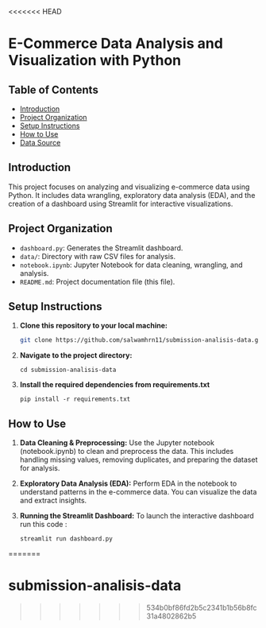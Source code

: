 <<<<<<< HEAD
# E-Commerce Data Analysis and Visualization with Python

## Table of Contents
- [Introduction](#introduction)
- [Project Organization](#project-organization)
- [Setup Instructions](#setup-instructions)
- [How to Use](#how-to-use)
- [Data Source](#data-source)

## Introduction
This project focuses on analyzing and visualizing e-commerce data using Python. It includes data wrangling, exploratory data analysis (EDA), and the creation of a dashboard using Streamlit for interactive visualizations.

## Project Organization
- `dashboard.py`: Generates the Streamlit dashboard.
- `data/`: Directory with raw CSV files for analysis.
- `notebook.ipynb`: Jupyter Notebook for data cleaning, wrangling, and analysis.
- `README.md`: Project documentation file (this file).

## Setup Instructions

1. **Clone this repository to your local machine:**
   ```bash
   git clone https://github.com/salwamhrn11/submission-analisis-data.git
   ```
2. **Navigate to the project directory:**
    ```
    cd submission-analisis-data
    ```
3. **Install the required dependencies from requirements.txt**
    ```
    pip install -r requirements.txt
    ```
## How to Use
1. **Data Cleaning & Preprocessing:** Use the Jupyter notebook (notebook.ipynb) to clean and preprocess the data. This includes handling missing values, removing duplicates, and preparing the dataset for analysis.

2. **Exploratory Data Analysis (EDA):** Perform EDA in the notebook to understand patterns in the e-commerce data. You can visualize the data and extract insights.

3. **Running the Streamlit Dashboard:** To launch the interactive dashboard run this code :
    ```
    streamlit run dashboard.py
    ```
=======
# submission-analisis-data
>>>>>>> 534b0bf86fd2b5c2341b1b56b8fc31a4802862b5
